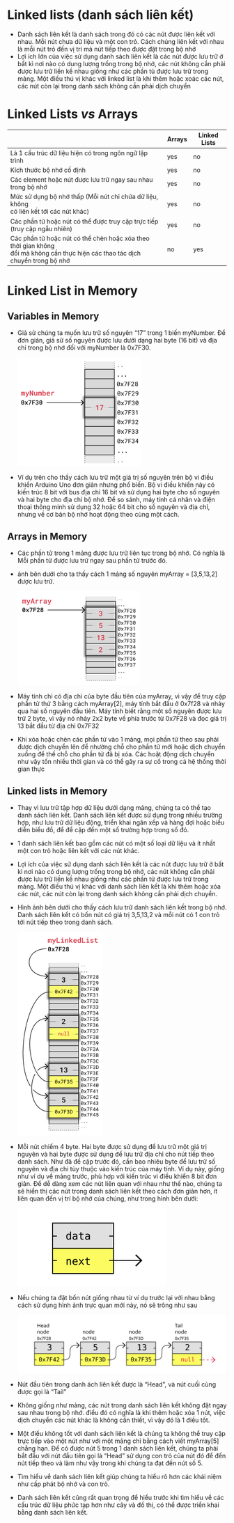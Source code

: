 # **Linked lists** (danh sách liên kết)

- Danh sách liên kết là danh sách trong đó có các nút được liên kết với nhau. Mỗi nút chưa dữ liệu và một con trỏ. Cách chúng liên kết với nhau là mỗi nút trỏ đến vị trí mà nút tiếp theo được đặt trong bộ nhớ
- Lợi ích lớn của việc sử dụng danh sách liên kết là các nút được lưu trữ ở bất kì nơi nào có dung lượng trống trong bộ nhớ, các nút không cần phải được lưu trữ liền kề nhau giống như các phần tủ được lưu trữ trong mảng. Một điều thú vị khác với linked list là khi thêm hoặc xoác các nút, các nút còn lại trong danh sách không cần phải dịch chuyển

# **Linked Lists** _vs_ **Arrays**

|                                                                                                                                       | Arrays | Linked Lists |
| ------------------------------------------------------------------------------------------------------------------------------------- | ------ | ------------ |
| Là 1 cấu trúc dữ liệu hiện có trong ngôn ngữ lập trình                                                                                | yes    | no           |
| Kích thước bộ nhớ cố định                                                                                                             | yes    | no           |
| Các element hoặc nút được lưu trữ ngay sau nhau trong bộ nhớ                                                                          | yes    | no           |
| Mức sử dụng bộ nhớ thấp (Mỗi nút chỉ chứa dữ liệu, không <br/> có liên kết tới các nút khác)                                          | yes    | no           |
| Các phần tử hoặc nút có thể được truy cập trực tiếp (truy cập ngẫu nhiên)                                                             | yes    | no           |
| Các phần tử hoặc nút có thể chèn hoặc xóa theo thời gian không <br/> đổi mà không cần thực hiện các thao tác dịch chuyển trong bộ nhớ | no     | yes          |

# **Linked List in Memory**

## **Variables in Memory**

- Giả sử chúng ta muốn lưu trữ số nguyên “17” trong 1 biến myNumber. Để đơn giản, giả sử số nguyên được lưu dưới dạng hai byte (16 bit) và địa chỉ trong bộ nhớ đối với myNumber là 0x7F30.

  ![img_linkedlists_memory](/Images//img_linkedlists_memory.png)

- Ví dụ trên cho thấy cách lưu trữ một giá trị số nguyên trên bộ vi điều khiển Arduino Uno đơn giản nhưng phổ biến. Bộ vi điều khiển này có kiến trúc 8 bit với bus địa chỉ 16 bit và sử dụng hai byte cho số nguyên và hai byte cho địa chỉ bộ nhớ. Để so sánh, máy tính cá nhân và điện thoại thông minh sử dụng 32 hoặc 64 bit cho số nguyên và địa chỉ, nhưng về cơ bản bộ nhớ hoạt động theo cùng một cách.

## **Arrays in Memory**

- Các phần tử trong 1 mảng được lưu trữ liên tục trong bộ nhớ. Có nghĩa là Mỗi phần tử được lưu trữ ngay sau phần tử trước đó.

- ảnh bên dưới cho ta thấy cách 1 mảng số nguyên myArray = [3,5,13,2] được lưu trữ.

  ![img_arrays_memory](/Images/img_linkedlists_arraymemory.png)

- Máy tính chỉ có địa chỉ của byte đầu tiên của myArray, vì vậy để truy cập phần tử thứ 3 bằng cách myArray[2], máy tính bắt đầu ở 0x7f28 và nhảy qua hai số nguyên đầu tiên. Máy tính biết rằng một số nguyên được lưu trữ 2 byte, vì vậy nó nhảy 2x2 byte về phía trước từ 0x7F28 và đọc giá trị 13 bắt đầu từ địa chỉ 0x7F32

- Khi xóa hoặc chèn các phần tử vào 1 mảng, mọi phần tử theo sau phải được dịch chuyển lên để nhường chỗ cho phần tử mới hoặc dịch chuyển xuống để thế chỗ cho phần tử đã bị xóa. Các hoặt động dịch chuyển như vậy tốn nhiều thời gian và có thể gây ra sự cố trong cá hệ thống thời gian thực

## **Linked lists in Memory**

- Thay vì lưu trữ tập hợp dữ liệu dưới dạng mảng, chúng ta có thể tạo danh sách liên kết. Danh sách liên kết được sử dụng trong nhiều trường hợp, như lưu trữ dữ liệu động, triển khai ngăn xếp và hàng đợi hoặc biểu diễn biểu đồ, để đề cập đến một số trường hợp trong số đó.

- 1 danh sách liên kết bao gồm các nút có một số loại dữ liệu và ít nhất một con trỏ hoặc liên kết với các nút khác.

- Lợi ích của việc sử dụng danh sách liên kết là các nút được lưu trữ ở bất kì nơi nào có dung lượng trống trong bộ nhớ, các nút không cần phải được lưu trữ liền kề nhau giống như các phần tử được lưu trữ trong mảng. Một điều thú vị khác với danh sách liên kết là khi thêm hoặc xóa các nút, các nút còn lại trong danh sách không cần phải dịch chuyển.

- Hình ảnh bên dưới cho thấy cách lưu trữ danh sách liên kết trong bộ nhớ. Danh sách liên kết có bốn nút có giá trị 3,5,13,2 và mỗi nút có 1 con trỏ tới nút tiếp theo trong danh sách.

  ![img_linked_list_memoryu](/Images/img_linkedlists_memory2.png)

- Mỗi nút chiếm 4 byte. Hai byte được sử dụng để lưu trữ một giá trị nguyên và hai byte được sử dụng để lưu trữ địa chỉ cho nút tiếp theo danh sách. Như đã đề cập trước đó, cần bao nhiêu byte để lưu trữ số nguyên và địa chỉ tùy thuộc vào kiến trúc của máy tính. Ví dụ này, giống như ví dụ về mảng trước, phù hợp với kiến trúc vi điều khiển 8 bit đơn giản. Để dễ dàng xem các nút liên quan với nhau như thế nào, chúng ta sẽ hiển thị các nút trong danh sách liên kết theo cách đơn giản hơn, ít liên quan đến vị trí bộ nhớ của chúng, như trong hình bên dưới:

  ![img_linkedlists_singlenode](/Images/img_linkedlists_singlenode.svg)

- Nếu chúng ta đặt bốn nút giống nhau từ ví dụ trước lại với nhau bằng cách sử dụng hình ảnh trực quan mới này, nó sẽ trông như sau

  ![img_linkedlists_exwithvalues](/Images/img_linkedlists_exwithvalues.svg)

- Nút đầu tiên trong danh ách liên kết được là “Head”, và nút cuối cùng được gọi là “Tail”

- Không giống như mảng, các nút trong danh sách liên kết không đặt ngay sau nhau trong bộ nhớ. điều đó có nghĩa là khi thêm hoặc xóa 1 nút, việc dịch chuyển các nút khác là không cần thiết, vì vậy đó là 1 điều tốt.

- Một điều không tốt với danh sách liên kết là chúng ta không thể truy cập trực tiếp vào một nút như với một mảng chỉ bằng cách viết myArray[5] chẳng hạn. Để có được nút 5 trong 1 danh sách liên kết, chúng ta phải bắt đầu với nút đầu tiên gọi là “Head” sử dụng con trỏ của nút đó để đến nút tiếp theo và làm như vậy trong khi chúng ta đạt đến nút số 5.

- Tìm hiểu về danh sách liên kết giúp chúng ta hiểu rõ hơn các khái niệm như cấp phát bộ nhớ và con trỏ.

- Danh sách liên kết cũng rất quan trọng để hiểu trước khi tìm hiểu về các cấu trúc dữ liệu phức tạp hơn như cây và đồ thị, có thể được triển khai bằng danh sách liên kết.
